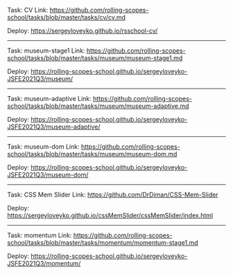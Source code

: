 Task: CV
Link: https://github.com/rolling-scopes-school/tasks/blob/master/tasks/cv/cv.md

Deploy: https://sergeyloveyko.github.io/rsschool-cv/


-------------------

Task: museum-stage1
Link: https://github.com/rolling-scopes-school/tasks/blob/master/tasks/museum/museum-stage1.md

Deploy: https://rolling-scopes-school.github.io/sergeyloveyko-JSFE2021Q3/museum/


-------------------

Task: museum-adaptive
Link: https://github.com/rolling-scopes-school/tasks/blob/master/tasks/museum/museum-adaptive.md

Deploy: https://rolling-scopes-school.github.io/sergeyloveyko-JSFE2021Q3/museum-adaptive/


-------------------

Task: museum-dom
Link: https://github.com/rolling-scopes-school/tasks/blob/master/tasks/museum/museum-dom.md

Deploy: https://rolling-scopes-school.github.io/sergeyloveyko-JSFE2021Q3/museum-dom/


-------------------

Task: CSS Mem Slider
Link: https://github.com/DrDiman/CSS-Mem-Slider

Deploy: https://sergeyloveyko.github.io/cssMemSlider/cssMemSlider/index.html


-------------------

Task: momentum
Link: https://github.com/rolling-scopes-school/tasks/blob/master/tasks/momentum/momentum-stage1.md

Deploy: https://rolling-scopes-school.github.io/sergeyloveyko-JSFE2021Q3/momentum/



